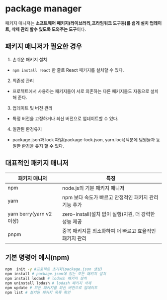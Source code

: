 # package manager

패키지 매니저는 **소프트웨어 패키지(라이브러리,프라임워크 도구등)를 쉽게 설치 업데이트, 삭제 관리 할수 있도록 도와주는 도구**이다.

## 패키지 매니저가 필요한 경우

1. 손쉬운 패키지 설치

- `npm install react` 한 줄로 React 패키지를 설치할 수 있다.

2. 의존성 관리

- 프로젝트에서 사용하는 패키지들이 서로 의존하는 다른 패키지들도 자동으로 설치해 준다.

3. 업데이트 및 버전 관리

- 특정 버전을 고정하거나 최신 버전으로 업데이트할 수 있다.

4.  일관된 환경유지

- package.json과 lock 파일(package-lock.json, yarn.lock)덕분에 팀원들과 동일한 환경을 유지 할 수 있다.

## 대표적인 패키지 매니저

| 패키지 매니저            | 특징                                                    |
| ------------------------ | ------------------------------------------------------- |
| npm                      | node.js의 기본 패키지 매니저                            |
| yarn                     | npm 보다 속도가 빠르고 안정적인 패키지 관리 기능 추가   |
| yarn berry(yarn v2 이상) | zero-install(설치 없이 실행)지원, 더 강력한 성능 제공   |
| pnpm                     | 중복 패키지를 최소화하여 더 빠르고 효율적인 패키지 관리 |

## 기본 명령어 예시(npm)

```bash
npm  init -y #프로젝트 초기화(package.json 생성)
npm install # package.json에 있는 모든 패키지 설치
npm install lodash # lodash 패키지 설치
npm uninstall lodash # lodash 패키지 삭제
npm update # 모든 패키지를 최신 버전으로 업데이트
npm list # 설치된 패키지 목록 확인
```
